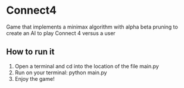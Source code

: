 # Connect4
Game that implements a minimax algorithm with alpha beta pruning to create an AI to play Connect 4 versus a user

## How to run it

1. Open a terminal and cd into the location of the file main.py
2. Run on your terminal: python main.py
3. Enjoy the game!

